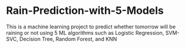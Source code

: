 # Rain-Prediction-with-5-Models
This is a machine learning project to predict whether tomorrow will be raining or not using 5 ML algorithms such as Logistic Regression, SVM-SVC, Decision Tree, Random Forest, and KNN
